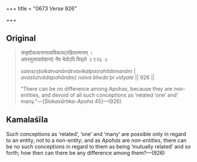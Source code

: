 +++
title = "0673 Verse 926"

+++
## Original 
>
> संसृष्टैकत्वनानात्वविकल्प(रहितात्मनाम् ।  
> अवस्तुत्वादपोहानां) नैव भेदोऽपि विद्यते ॥ ९२६ ॥ 
>
> *saṃsṛṣṭaikatvanānātvavikalpa(rahitātmanām* \|  
> *avastutvādapohānāṃ) naiva bhedo'pi vidyate* \|\| 926 \|\| 
>
> “There can be no difference among Apohas, because they are non-entities, and devoid of all such conceptions as ‘related ‘one’ and’ many.”—[*Ślokavārtika*-*Apoha* 45]—(926)



## Kamalaśīla

Such conceptions as ‘related’, ‘one’ and ‘many’ are possible only in regard to an entity, not to a non-entity; and as *Apohas* are *non-entities*, there can be no such conceptions in regard to them as being ‘mutually related’ and so forth; how then can there be any difference among them?—(926)


